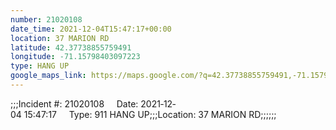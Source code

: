 ```yaml
---
number: 21020108
date_time: 2021-12-04T15:47:17+00:00
location: 37 MARION RD
latitude: 42.37738855759491
longitude: -71.15798403097223
type: HANG UP
google_maps_link: https://maps.google.com/?q=42.37738855759491,-71.15798403097223
---
```


;;;Incident #: 21020108     Date: 2021‐12‐04 15:47:17     Type: 911 HANG UP;;;Location: 37 MARION RD;;;;;;
